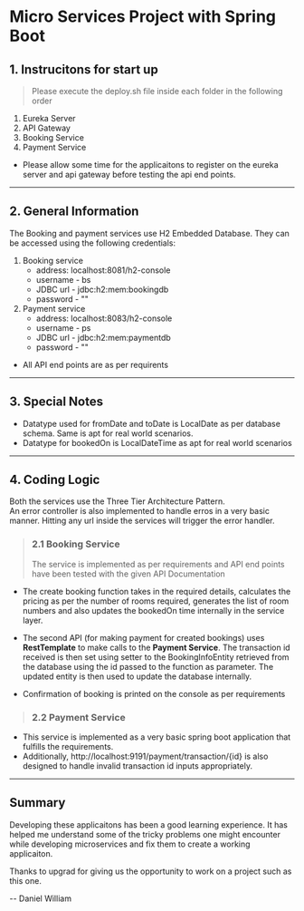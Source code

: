 # Micro Services Project with Spring Boot

## 1. Instrucitons for start up

> Please execute the deploy.sh file inside each folder in the following order

1. Eureka Server
2. API Gateway
3. Booking Service
4. Payment Service

- Please allow some time for the applicaitons to register on the eureka server and api gateway before testing the api end points.

---

## 2. General Information

The Booking and payment services use H2 Embedded Database.
They can be accessed using the following credentials:

1. Booking service
   - address: localhost:8081/h2-console
   - username - bs
   - JDBC url - jdbc:h2:mem:bookingdb
   - password - ""
2. Payment service
   - address: localhost:8083/h2-console
   - username - ps
   - JDBC url - jdbc:h2:mem:paymentdb
   - password - ""

- All API end points are as per requirents

---

## 3. Special Notes

- Datatype used for fromDate and toDate is LocalDate as per database schema. Same is apt for real world scenarios.
- Datatype for bookedOn is LocalDateTime as apt for real world scenarios

---

## 4. Coding Logic

Both the services use the Three Tier Architecture Pattern.
<br>
An error controller is also implemented to handle erros in a very basic manner. Hitting any url inside the services will trigger the error handler.

> ### 2.1 Booking Service
>
> The service is implemented as per requirements and API end points have been tested with the given API Documentation
> <br>

- The create booking function takes in the required details, calculates the pricing as per the number of rooms required, generates the list of room numbers and also updates the bookedOn time internally in the service layer.
  <br>
- The second API (for making payment for created bookings) uses **RestTemplate** to make calls to the **Payment Service**. The transaction id received is then set using setter to the BookingInfoEntity retrieved from the database using the id passed to the function as parameter. The updated entity is then used to update the database internally.

- Confirmation of booking is printed on the console as per requirements

> ### 2.2 Payment Service

- This service is implemented as a very basic spring boot application that fulfills the requirements.
- Additionally, http://localhost:9191/payment/transaction/{id} is also designed to handle invalid transaction id inputs appropriately.

---

## Summary

Developing these applicaitons has been a good learning experience. It has helped me understand some of the tricky problems one might encounter while developing microservices and fix them to create a working applicaiton.

Thanks to upgrad for giving us the opportunity to work on a project such as this one.

-- Daniel William
